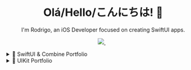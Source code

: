 <!---
rodrigocav94/rodrigocav94 is a ✨ special ✨ repository because its `README.md` (this file) appears on your GitHub profile.
You can click the Preview link to take a look at your changes.
--->

<h1 align='center'>
 Olá/Hello/こんにちは! 👋
</h1>

<p align='center'>
  I'm Rodrigo, an iOS Developer focused on creating SwiftUI apps.
</p>



<p align='center'>
  
  <a href="https://www.linkedin.com/in/rodrigocav94/">
    <img src="https://img.shields.io/badge/linkedin-%230077B5.svg?&style=for-the-badge&logo=linkedin&logoColor=white" />
  </a>&nbsp;&nbsp;
  
</p>

<details>
<summary>📱 SwiftUI & Combine Portfolio</summary>

# [FriendFace](https://github.com/rodrigocav94/FriendFace)
Um aplicativo que recebe dados da internet utilizando API Rest, decodifica e armazena os dados recebidos em um banco de dados Core Data e os exibe em detalhes.

![Alt Text](https://github.com/rodrigocav94/FriendFace/blob/main/friendFaceTela.gif)


# [Rato-de-Biblioteca](https://github.com/rodrigocav94/Rato-de-Biblioteca)
Um aplicativo para rastrear quais livros o usuário leu e o que achou deles. Utiliza CoreData para gerenciar os objetos em um banco de dados.
Foi criado um componente de interface personalizado, um widget de classificação por estrelas, onde o usuário pode tocar para determinar a pontuação de um livro.

![Alt Text](https://github.com/rodrigocav94/Rato-de-Biblioteca/blob/main/Rato%20de%20Biblioteca/tela.gif)


# [Chuck-Norris-Facts](https://github.com/rodrigocav94/Chuck-Norris-Facts)
Este aplicativo inclui testes unitários e de interface, utiliza Moya/Alamofire para buscar por fatos sobre Chuck Norris em https://api.chucknorris.io e lista cada resultado da busca, permitindo ao usuário compartilhar ou favoritar quantos quiser.


![Alt Text](https://github.com/rodrigocav94/Chuck-Norris-Facts/blob/main/chuckExemplo.gif)


# [Issues](https://github.com/rodrigocav94/Issues)
Aplicativo simples que utiliza API REST para listar todas as issues do repositório apple/swift e permite ao usuário ver a descrição de cada uma, a imagem do usuário que a criou e um botão para acessar a sua página no GitHub.


![Alt Text](https://github.com/rodrigocav94/Issues/blob/main/IssuesTela.gif)


# [iCachorroQuente](https://github.com/rodrigocav94/iCachorroQuente)
Este aplicativo simula a interface de uma loja de cachorro-quentes fictícia.

Permite selecionar diversas opções de cachorro-quentes com uma variedade de preços, armazena as informações do cliente localmente e as utiliza como padrão sempre que o aplicativo for reaberto.

Além disso, ao finalizar o pedido, as informações são enviadas como JSON ao servidor reqres.in, que se houver sucesso, responderá enviado o mesmo objeto de volta para ser interpretado e mostrado ao cliente em uma notificação, que utiliza a biblioteca Alert Toast do CocoaPods.

Exemplo de tela do aplicativo, mostrando o modo claro com uma conexão bem-sucedida e o modo escuro com uma conexão malsucedida:

![Alt Text](https://github.com/rodrigocav94/iCachorroQuente/blob/main/exemplo.gif)



# [HabitTracker](https://github.com/rodrigocav94/HabitTracker)
Rastreador de Hábito/HabitTracker
Aplicativo que permite rastrear hábitos, armazenando o numero de vezes que o usuário realizou uma atividade e a sua duração média.

![Alt Text](https://github.com/rodrigocav94/HabitTracker/blob/main/telaHabitTracker.gif)



# [Drawing](https://github.com/rodrigocav94/Drawing)
Aplicativo utilizado para aprender sobre a formas  personalizadas utilizando paths e shapes, e animando suas mudanças.


![Alt Text](https://github.com/rodrigocav94/Drawing/blob/main/Drawing.gif)



# [Moonshot](https://github.com/rodrigocav94/Moonshot)
Aplicativo que permite aos usuários aprender sobre as missões e astronautas que formaram o programa espacial Apollo da NASA.
Foi utilizado Scroll View, NavigationLink, GeometryReader e o protocolo Codable.

![Alt Text](https://github.com/rodrigocav94/Moonshot/blob/main/MoonShot.gif)



# [iExpense](https://github.com/rodrigocav94/iExpense)
Rastreador de despesas que separa os custos pessoais dos custos comerciais, diferencia por cor o quão caro foi cada despesa e armazena as informações no dispostivo para ficar disponível quando o usuário fechar e abrir o app novamente.


![Alt Text](https://github.com/rodrigocav94/iExpense/blob/main/iExpense.gif?raw=true)



# [Edutenimento](https://github.com/rodrigocav94/Edutenimento)
Aplicativo de educação e entretenimento infantil que ajuda a praticar a tabuada.

![Alt Text](https://github.com/rodrigocav94/Edutenimento/blob/main/edutenimento.gif)



# [Animations](https://github.com/rodrigocav94/Animations)
Aplicativo simples que foi utilizado para testar animações/transições personalizadas.

![Alt Text](https://github.com/rodrigocav94/Animations/blob/main/animations.gif)



# [WordScramble](https://github.com/rodrigocav94/WordScramble)
Este aplicativo é um jogo que dá ao usuário uma palavra-chave em inglês e ele tem que inserir uma nova palavra que contenha as letras da palavra-chave. O aplicativo então verifica se a palavra contém 3 ou mais letras, se realmente existe no dicionário, se não já foi inserida antes e se não é igual à palavra-chave.


![Alt Text](https://github.com/rodrigocav94/WordScramble/blob/main/wordScramble.gif)



# [MelhorSono](https://github.com/rodrigocav94/MelhorSono)
Aplicativo que ajuda fãs de cafeína a ter uma boa noite de sono.

Permite ao usuário digitar quando quer acordar, por quanto tempo quer dormir e quantas xícaras de café tomou. Esta informação é mandada para o Core ML, que obtém um resultado que informa quando o usuário deve ir para a cama utilizando Machine Learning.


![Alt Text](https://github.com/rodrigocav94/MelhorSono/blob/main/melhorSono.gif?raw=true)



# [Jokenpo](https://github.com/rodrigocav94/Jokenpo)
Um aplicativo que desafia o usuário a um jogo de pedra, papel e tesoura.


![Alt Text](https://github.com/rodrigocav94/Jokenpo/blob/main/jokenpo.gif)



# [AdivinheABandeira](https://github.com/rodrigocav94/AdivinheABandeira)
Este aplicativo é umm jogo de adivinhação que ajuda o usuário a aprender a identificar diversas bandeiras do mundo.

![Alt Text](https://github.com/rodrigocav94/AdivinheABandeira/blob/main/AdivinheABandeira.gif?raw=true)

  
</details>

<details>
<summary>📱 UIKit Portfolio</summary>

# [StormViewer](https://github.com/rodrigocav94/StormViewer)

A user-friendly app allowing easy browsing of National Severe Storms Laboratory images, enabling users to select and view their preferred images.
<br>
Technologies: Storyboards



https://github.com/rodrigocav94/StormViewer/assets/58222390/110818fb-6532-477b-8e5e-7594b138d3f1
</details>
